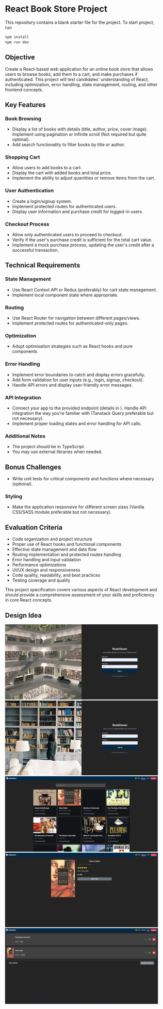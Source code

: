 # React Book Store Project

This repository contains a blank starter file for the project. To start project, run

```bash
npm install
npm run dev
```

## Objective

Create a React-based web application for an online book store that allows users to browse books, add them to a cart, and make purchases if authenticated. This project will test candidates' understanding of React, including optimization, error handling, state management, routing, and other frontend concepts.

## Key Features

### Book Browsing

-   Display a list of books with details (title, author, price, cover image). Implement using pagination or infinite scroll (Not required but quite optimal).
-   Add search functionality to filter books by title or author.

### Shopping Cart

-   Allow users to add books to a cart.
-   Display the cart with added books and total price.
-   Implement the ability to adjust quantities or remove items from the cart.

### User Authentication

-   Create a login/signup system.
-   Implement protected routes for authenticated users.
-   Display user information and purchase credit for logged-in users.

### Checkout Process

-   Allow only authenticated users to proceed to checkout.
-   Verify if the user's purchase credit is sufficient for the total cart value.
-   Implement a mock purchase process, updating the user's credit after a successful transaction.

## Technical Requirements

### State Management

-   Use React Context API or Redux (preferably) for cart state management.
-   Implement local component state where appropriate.

### Routing

-   Use React Router for navigation between different pages/views.
-   Implement protected routes for authenticated-only pages.

### Optimization

-   Adopt optimisation strategies such as React hooks and pure components

### Error Handling

-   Implement error boundaries to catch and display errors gracefully.
-   Add form validation for user inputs (e.g., login, signup, checkout).
-   Handle API errors and display user-friendly error messages.

### API Integration

-   Connect your app to the provided endpoint (details in ). Handle API integration the way you’re familiar with (Tanstack Query preferable but not necessary).
-   Implement proper loading states and error handling for API calls.

### Additional Notes

-   The project should be in TypeScript.
-   You may use external libraries when needed.

## Bonus Challenges

-   Write unit tests for critical components and functions where necessary (optional).

### Styling

-   Make the application responsive for different screen sizes (Vanilla CSS/SASS module preferable but not necessary).

## Evaluation Criteria

-   Code organization and project structure
-   Proper use of React hooks and functional components
-   Effective state management and data flow
-   Routing implementation and protected routes handling
-   Error handling and input validation
-   Performance optimizations
-   UI/UX design and responsiveness
-   Code quality, readability, and best practices
-   Testing coverage and quality

This project specification covers various aspects of React development and should provide a comprehensive assessment of your skills and proficiency in core React concepts.

## Design Idea

![Login Page](image.png)
![Sign Up](image-1.png)
![Browse Page](image-2.png)
![Book View](image-3.png)
![Checkout](image-4.png)
